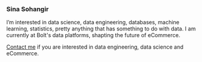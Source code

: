 ### Sina Sohangir
I’m interested in data science, data engineering, databases, machine learning, statistics, pretty anything that has something to do with data. I am currently at Bolt's data platforms, shapting the future of eCommerce. 

[Contact me](https://www.linkedin.com/in/sohangir/) if you are interested in data engineering, data science and eCommerce.
